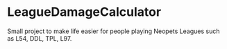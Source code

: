 # LeagueDamageCalculator
Small project to make life easier for people playing Neopets Leagues such as L54, DDL, TPL, L97. 
